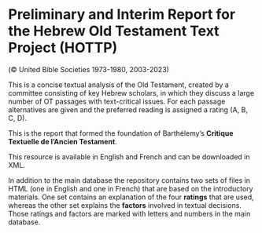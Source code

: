 # Preliminary and Interim Report for the Hebrew Old Testament Text Project (HOTTP)

(© United Bible Societies 1973-1980, 2003-2023)

This is a concise textual analysis of the Old Testament, created by a committee consisting of key Hebrew scholars, in which they discuss a large number of OT passages with text-critical issues. For each passage alternatives are given and the preferred reading is assigned a rating (A, B, C, D).

This is the report that formed the foundation of Barthélemy’s **Critique Textuelle de l’Ancien Testament**.

This resource is available in English and French and can be downloaded in XML.

In addition to the main database the repository contains two sets of files in HTML (one in English and one in French) that are based on the introductory materials. One set contains an explanation of the four **ratings** that are used, whereas the other set explains the **factors** involved in textual decisions. Those ratings and factors are marked with letters and numbers in the main database.
